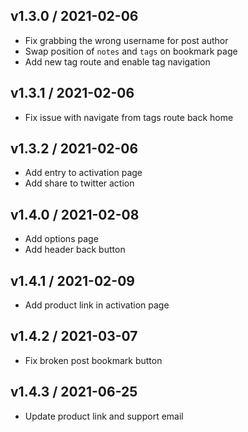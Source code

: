 ## v1.3.0 / 2021-02-06

- Fix grabbing the wrong username for post author
- Swap position of `notes` and `tags` on bookmark page
- Add new tag route and enable tag navigation

## v1.3.1 / 2021-02-06

- Fix issue with navigate from tags route back home

## v1.3.2 / 2021-02-06

- Add entry to activation page
- Add share to twitter action

## v1.4.0 / 2021-02-08

- Add options page
- Add header back button

## v1.4.1 / 2021-02-09

- Add product link in activation page

## v1.4.2 / 2021-03-07

- Fix broken post bookmark button

## v1.4.3 / 2021-06-25

- Update product link and support email
